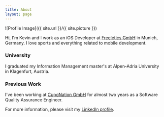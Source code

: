 ```yaml
---
title: About
layout: page
---
```

![Profile Image]({{ site.url }}/{{ site.picture }})

Hi, I'm Kevin and I work as an iOS Developer at [Freeletics GmbH](https://www.freeletics.com) in Munich, Germany. I love sports and everything related to mobile development.

### University
I graduated my Information Management master's at Alpen-Adria University in Klagenfurt, Austria.

### Previous Work
I've been working at [CupoNation GmbH](https://www.cuponation.com) for almost two years as a Software Quality Assurance Engineer.

For more information, please visit my [LinkedIn profile](https://www.linkedin.com/in/kevin-chromik-28464897/).
